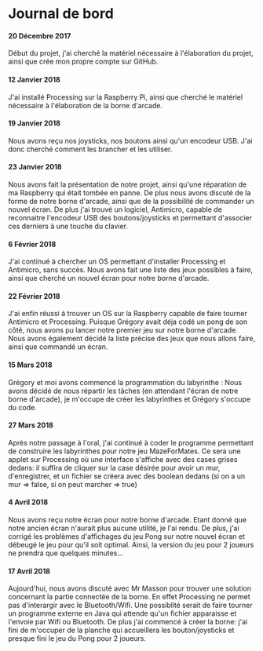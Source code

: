# Journal de bord
#### 20 Décembre 2017
Début du projet, j'ai cherché la matériel nécessaire à l'élaboration du projet, ainsi que crée mon propre compte sur GitHub.
#### 12 Janvier 2018
J'ai installé Processing sur la Raspberry Pi, ainsi que cherché le matériel nécessaire à l'élaboration de la borne d'arcade.
#### 19 Janvier 2018
Nous avons reçu nos joysticks, nos boutons ainsi qu'un encodeur USB. J'ai donc cherché comment les brancher et les utiliser.
#### 23 Janvier 2018
Nous avons fait la présentation de notre projet, ainsi qu'une réparation de ma Raspberry qui était tombée en panne. De plus nous avons discuté de la forme de notre borne d'arcade, ainsi que de la possibilité de commander un nouvel écran.
De plus j'ai trouvé un logiciel, Antimicro, capable de reconnaitre l'encodeur USB des boutons/joysticks et permettant d'associer ces derniers à une touche du clavier.
#### 6 Février 2018
J'ai continué à chercher un OS permettant d'installer Processing et Antimicro, sans succès. Nous avons fait une liste des jeux possibles à faire, ainsi que cherché un nouvel écran pour notre borne d'arcade.
#### 22 Février 2018
J'ai enfin réussi à trouver un OS sur la Raspberry capable de faire tourner Antimicro et Processing. Puisque Grégory avait déja codé un pong de son côté, nous avons pu lancer notre premier jeu sur notre borne d'arcade.
Nous avons également décidé la liste précise des jeux que nous allons faire, ainsi que commandé un écran.
#### 15 Mars 2018
Grégory et moi avons commencé la programmation du labyrinthe : 
Nous avons décidé de nous répartir les tâches (en attendant l'écran de notre borne d'arcade), je m'occupe de créer les labyrinthes et Grégory s'occupe du code.
#### 27 Mars 2018
Après notre passage à l'oral, j'ai continué à coder le programme permettant de construire les labyrinthes pour notre jeu MazeForMates. Ce sera une applet sur Processing où une interface s'affiche avec des cases grises dedans: il suffira de cliquer sur la case désirée pour avoir un mur, d'enregistrer, et un fichier se créera avec des boolean dedans (si on a un mur => false, si on peut marcher => true)
#### 4 Avril 2018
Nous avons reçu notre écran pour notre borne d'arcade. Etant donné que notre ancien écran n'aurait plus aucune utilité, je l'ai rendu. De plus, j'ai corrigé les problèmes d'affichages du jeu Pong sur notre nouvel écran et débeugé le jeu pour qu'il soit optimal. Ainsi, la version du jeu pour 2 joueurs ne prendra que quelques minutes...
#### 17 Avril 2018
Aujourd'hui, nous avons discuté avec Mr Masson pour trouver une solution concernant la partie connectée de la borne. En effet Processing ne permet pas d'interargir avec le Bluetooth/Wifi. Une possiblité serait de faire tourner un programme externe en Java qui attende qu'un fichier apparaisse et l'envoie par Wifi ou Bluetooth.
De plus j'ai commencé à créer la borne: j'ai fini de m'occuper de la planche qui accueillera les bouton/joysticks et presque fini le jeu du Pong pour 2 joueurs.
